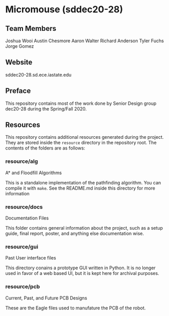 # Micromouse (sddec20-28)

## Team Members
Joshua Wooi
Austin Chesmore
Aaron Walter
Richard Anderson
Tyler Fuchs
Jorge Gomez

## Website
sddec20-28.sd.ece.iastate.edu

## Preface
This repository contains most of the work done by Senior Design group dec20-28
during the Spring/Fall 2020. 

## Resources
This repository contains additional resources generated during the project.
They are stored inside the `resource` directory in the repository root. The
contents of the folders are as follows:

### resource/alg
A\* and Floodfill Algorithms

This is a standalone implementation of the pathfinding algorithm. You can compile
it with `make`. See the README.md inside this directory for more information

### resource/docs
Documentation Files

This folder contains general information about the project, such as a setup guide,
final report, poster, and anything else documentation wise.

### resource/gui
Past User interface files

This directory conains a prototype GUI written in Python. It is no longer used in
favor of a web based UI, but it is kept here for archival purposes.

### resource/pcb
Current, Past, and Future PCB Designs

These are the Eagle files used to manufature the PCB of the robot.
